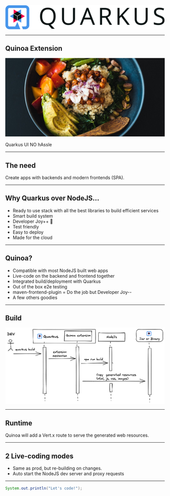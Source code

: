 ![Quarkus](assets/quarkus-logo.png)

---
## Quinoa Extension

![Quinoa Bowl](assets/quinoa-bowl.jpeg)

Quarkus UI NO hAssle

---

## The need

Create apps with backends and modern frontends (SPA).

---

## Why Quarkus over NodeJS...

 - Ready to use stack with all the best libraries to build efficient services <!-- .element: class="fragment" data-fragment-index="1" -->
 - Smart build system <!-- .element: class="fragment" data-fragment-index="2" -->
 - Developer Joy++ 🤙 <!-- .element: class="fragment" data-fragment-index="3" -->
 - Test friendly <!-- .element: class="fragment" data-fragment-index="4" -->
 - Easy to deploy <!-- .element: class="fragment" data-fragment-index="5" -->
 - Made for the cloud <!-- .element: class="fragment" data-fragment-index="6" -->

---
## Quinoa?

 - Compatible with most NodeJS built web apps <!-- .element: class="fragment" data-fragment-index="1" -->
 - Live-code on the backend and frontend together <!-- .element: class="fragment" data-fragment-index="2" -->
 - Integrated build/deployment with Quarkus <!-- .element: class="fragment" data-fragment-index="3" -->
 - Out of the box e2e testing <!-- .element: class="fragment" data-fragment-index="4" -->
 - maven-frontend-plugin = Do the job but Developer Joy-- <!-- .element: class="fragment" data-fragment-index="5" -->
 - A few others goodies <!-- .element: class="fragment" data-fragment-index="6" -->

---
## Build

![Quinoa Build](assets/quinoa-build.png)

---
## Runtime

Quinoa will add a Vert.x route to serve the generated web resources.

---
## 2 Live-coding modes
 
- Same as prod, but re-building on changes.
- Auto start the NodeJS dev server and proxy requests
---

```java
System.out.println("Let's code!");
```
